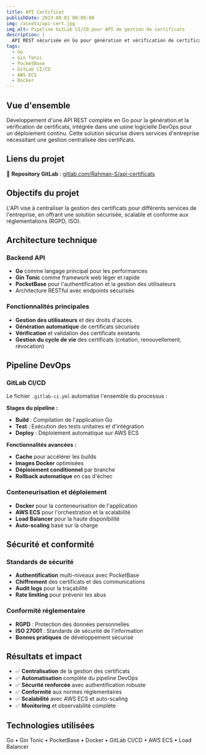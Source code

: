 ```yaml
---
title: API Certificat
publishDate: 2023-08-01 00:00:00
img: /assets/api-cert.jpg
img_alt: Pipeline GitLab CI/CD pour API de gestion de certificats
description: |
  API REST sécurisée en Go pour génération et vérification de certificats avec pipeline DevOps automatisé
tags:
  - Go
  - Gin Tonic
  - PocketBase
  - GitLab CI/CD
  - AWS ECS
  - Docker
---
```


## Vue d'ensemble

Développement d'une API REST complète en Go pour la génération et la vérification de certificats, intégrée dans une usine logicielle DevOps pour un déploiement continu. Cette solution sécurise divers services d'entreprise nécessitant une gestion centralisée des certificats.

## Liens du projet

🔗 **Repository GitLab** : [gitlab.com/Rahman-S/api-certificats](https://gitlab.com/Rahman-S/api-certificats)

## Objectifs du projet

L'API vise à centraliser la gestion des certificats pour différents services de l'entreprise, en offrant une solution sécurisée, scalable et conforme aux réglementations (RGPD, ISO).

## Architecture technique

### Backend API
- **Go** comme langage principal pour les performances
- **Gin Tonic** comme framework web léger et rapide
- **PocketBase** pour l'authentification et la gestion des utilisateurs
- Architecture RESTful avec endpoints sécurisés

### Fonctionnalités principales
- **Gestion des utilisateurs** et des droits d'accès
- **Génération automatique** de certificats sécurisés
- **Vérification** et validation des certificats existants
- **Gestion du cycle de vie** des certificats (création, renouvellement, révocation)

## Pipeline DevOps

### GitLab CI/CD
Le fichier `.gitlab-ci.yml` automatise l'ensemble du processus :

**Stages du pipeline :**
- **Build** : Compilation de l'application Go
- **Test** : Exécution des tests unitaires et d'intégration
- **Deploy** : Déploiement automatique sur AWS ECS

**Fonctionnalités avancées :**
- **Cache** pour accélérer les builds
- **Images Docker** optimisées
- **Déploiement conditionnel** par branche
- **Rollback automatique** en cas d'échec

### Conteneurisation et déploiement
- **Docker** pour la conteneurisation de l'application
- **AWS ECS** pour l'orchestration et la scalabilité
- **Load Balancer** pour la haute disponibilité
- **Auto-scaling** basé sur la charge

## Sécurité et conformité

### Standards de sécurité
- **Authentification** multi-niveaux avec PocketBase
- **Chiffrement** des certificats et des communications
- **Audit logs** pour la traçabilité
- **Rate limiting** pour prévenir les abus

### Conformité réglementaire
- **RGPD** : Protection des données personnelles
- **ISO 27001** : Standards de sécurité de l'information
- **Bonnes pratiques** de développement sécurisé

## Résultats et impact

- ✅ **Centralisation** de la gestion des certificats
- ✅ **Automatisation** complète du pipeline DevOps
- ✅ **Sécurité renforcée** avec authentification robuste
- ✅ **Conformité** aux normes réglementaires
- ✅ **Scalabilité** avec AWS ECS et auto-scaling
- ✅ **Monitoring** et observabilité complète

## Technologies utilisées

Go • Gin Tonic • PocketBase • Docker • GitLab CI/CD • AWS ECS • Load Balancer


